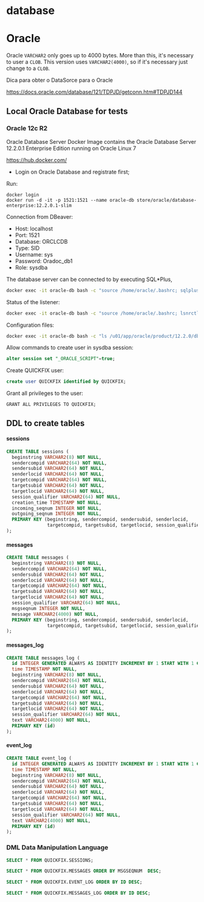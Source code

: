 # database

# Oracle

Oracle `VARCHAR2` only goes up to 4000 bytes. More than this, it's necessary to user a `CLOB`. 
This version uses `VARCHAR2(4000)`, so if it's necessary just change to a `CLOB`.


Dica para obter o DataSorce para o Oracle

https://docs.oracle.com/database/121/TDPJD/getconn.htm#TDPJD144


## Local Oracle Database for tests

### Oracle 12c R2

Oracle Database Server Docker Image contains the Oracle Database Server 12.2.0.1 Enterprise Edition running on Oracle Linux 7

https://hub.docker.com/
- Login on Oracle Database and registrate first;

Run:
```
docker login
docker run -d -it -p 1521:1521 --name oracle-db store/oracle/database-enterprise:12.2.0.1-slim
```

Connection from DBeaver:
- Host: localhost
- Port: 1521
- Database: ORCLCDB
- Type: SID
- Username: sys
- Password: Oradoc_db1
- Role: sysdba


The database server can be connected to by executing SQL*Plus,
```bash
docker exec -it oracle-db bash -c "source /home/oracle/.bashrc; sqlplus /nolog"
```

Status of the listener:
```bash
docker exec -it oracle-db bash -c "source /home/oracle/.bashrc; lsnrctl status"
```

Configuration files:
```bash
docker exec -it oracle-db bash -c "ls /u01/app/oracle/product/12.2.0/dbhome_1/admin/ORCLCDB/"
```

Allow commands to create user in sysdba session:
```sql
alter session set "_ORACLE_SCRIPT"=true;
```

Create QUICKFIX user:
```sql
create user QUICKFIX identified by QUICKFIX;
```

Grant all privileges to the user:
```
GRANT ALL PRIVILEGES TO QUICKFIX;
```

## DDL to create tables

#### sessions

```sql
CREATE TABLE sessions (
  beginstring VARCHAR2(8) NOT NULL,
  sendercompid VARCHAR2(64) NOT NULL,
  sendersubid VARCHAR2(64) NOT NULL,
  senderlocid VARCHAR2(64) NOT NULL,
  targetcompid VARCHAR2(64) NOT NULL,
  targetsubid VARCHAR2(64) NOT NULL,
  targetlocid VARCHAR2(64) NOT NULL,
  session_qualifier VARCHAR2(64) NOT NULL,
  creation_time TIMESTAMP NOT NULL,
  incoming_seqnum INTEGER NOT NULL,
  outgoing_seqnum INTEGER NOT NULL,
  PRIMARY KEY (beginstring, sendercompid, sendersubid, senderlocid,
               targetcompid, targetsubid, targetlocid, session_qualifier)
);
```


#### messages

```sql
CREATE TABLE messages (
  beginstring VARCHAR2(8) NOT NULL,
  sendercompid VARCHAR2(64) NOT NULL,
  sendersubid VARCHAR2(64) NOT NULL,
  senderlocid VARCHAR2(64) NOT NULL,
  targetcompid VARCHAR2(64) NOT NULL,
  targetsubid VARCHAR2(64) NOT NULL,
  targetlocid VARCHAR2(64) NOT NULL,
  session_qualifier VARCHAR2(64) NOT NULL,
  msgseqnum INTEGER NOT NULL,
  message VARCHAR2(4000) NOT NULL,
  PRIMARY KEY (beginstring, sendercompid, sendersubid, senderlocid,
               targetcompid, targetsubid, targetlocid, session_qualifier, msgseqnum)
);
```

#### messages_log

```sql
CREATE TABLE messages_log (
  id INTEGER GENERATED ALWAYS AS IDENTITY INCREMENT BY 1 START WITH 1 CACHE 1000,
  time TIMESTAMP NOT NULL,
  beginstring VARCHAR2(8) NOT NULL,
  sendercompid VARCHAR2(64) NOT NULL,
  sendersubid VARCHAR2(64) NOT NULL,
  senderlocid VARCHAR2(64) NOT NULL,
  targetcompid VARCHAR2(64) NOT NULL,
  targetsubid VARCHAR2(64) NOT NULL,
  targetlocid VARCHAR2(64) NOT NULL,
  session_qualifier VARCHAR2(64) NOT NULL,
  text VARCHAR2(4000) NOT NULL,
  PRIMARY KEY (id)
);
```

#### event_log

```sql
CREATE TABLE event_log (
  id INTEGER GENERATED ALWAYS AS IDENTITY INCREMENT BY 1 START WITH 1 CACHE 1000,
  time TIMESTAMP NOT NULL,
  beginstring VARCHAR2(8) NOT NULL,
  sendercompid VARCHAR2(64) NOT NULL,
  sendersubid VARCHAR2(64) NOT NULL,
  senderlocid VARCHAR2(64) NOT NULL,
  targetcompid VARCHAR2(64) NOT NULL,
  targetsubid VARCHAR2(64) NOT NULL,
  targetlocid VARCHAR2(64) NOT NULL,
  session_qualifier VARCHAR2(64) NOT NULL,
  text VARCHAR2(4000) NOT NULL,
  PRIMARY KEY (id)
);
```


### DML Data Manipulation Language

```sql
SELECT * FROM QUICKFIX.SESSIONS;

SELECT * FROM QUICKFIX.MESSAGES ORDER BY MSGSEQNUM  DESC;

SELECT * FROM QUICKFIX.EVENT_LOG ORDER BY ID DESC;

SELECT * FROM QUICKFIX.MESSAGES_LOG ORDER BY ID DESC;
```

